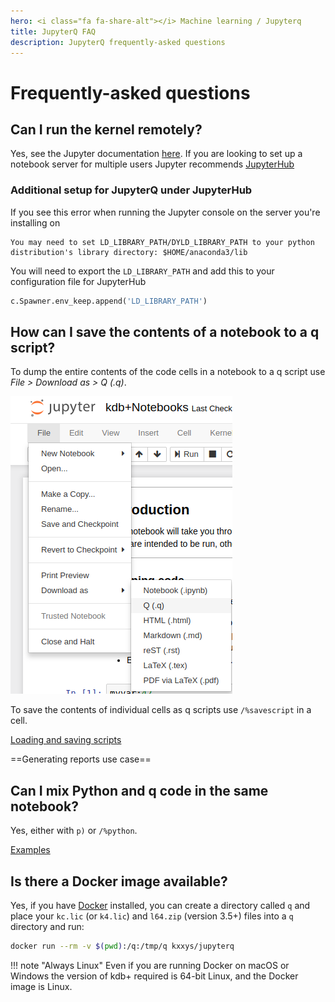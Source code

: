 ```yaml
---
hero: <i class="fa fa-share-alt"></i> Machine learning / Jupyterq
title: JupyterQ FAQ
description: JupyterQ frequently-asked questions
---
```


# Frequently-asked questions


## Can I run the kernel remotely?

Yes, see the Jupyter documentation [here](http://jupyter-notebook.readthedocs.io/en/stable/public_server.html). If you are looking to set up a notebook server for multiple users Jupyter recommends [JupyterHub](http://jupyterhub.readthedocs.io/en/latest/index.html)

### Additional setup for JupyterQ under JupyterHub

If you see this error when running the Jupyter console on the server you're installing on
```
You may need to set LD_LIBRARY_PATH/DYLD_LIBRARY_PATH to your python distribution's library directory: $HOME/anaconda3/lib
```
You will need to export the `LD_LIBRARY_PATH` and add this to your configuration file for JupyterHub 
```python
c.Spawner.env_keep.append('LD_LIBRARY_PATH')
```


## How can I save the contents of a notebook to a q script?

To dump the entire contents of the code cells in a notebook to a q script use
_File > Download as > Q (.q)_.

![save q script](img/save_qscript.png)
 
To save the contents of individual cells as q scripts use `/%savescript` in a cell.

<i class="fa fa-hand-o-right"></i> [Loading and saving scripts](load-save)

==Generating reports use case==


## Can I mix Python and q code in the same notebook? 

Yes, either with `p)` or `/%python`.

<i class="fa fa-hand-o-right"></i> [Examples](inline-display)


## Is there a Docker image available?

Yes, if you have [Docker](https://www.docker.com/community-edition) installed, you can create a directory called `q` and place your `kc.lic` (or `k4.lic`) and `l64.zip` (version 3.5+) files into a `q` directory and run:
```bash
docker run --rm -v $(pwd):/q:/tmp/q kxxys/jupyterq
```

!!! note "Always Linux"
    Even if you are running Docker on macOS or Windows the version of kdb+ required is 64-bit Linux, and the Docker image is Linux.



